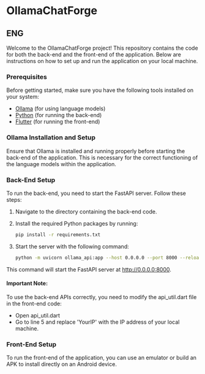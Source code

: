 # OllamaChatForge

## ENG

Welcome to the OllamaChatForge project! This repository contains the code for both the back-end and the front-end of the application. Below are instructions on how to set up and run the application on your local machine.

### Prerequisites

Before getting started, make sure you have the following tools installed on your system:

- [Ollama](https://ollama.com) (for using language models)
- [Python](https://www.python.org/downloads/) (for running the back-end)
- [Flutter](https://flutter.dev/docs/get-started/install) (for running the front-end)

### Ollama Installation and Setup

Ensure that Ollama is installed and running properly before starting the back-end of the application. This is necessary for the correct functioning of the language models within the application.

### Back-End Setup

To run the back-end, you need to start the FastAPI server. Follow these steps:

1. Navigate to the directory containing the back-end code.
2. Install the required Python packages by running:

   ```bash
   pip install -r requirements.txt

3. Start the server with the following command:
   
   ```bash
   python -m uvicorn ollama_api:app --host 0.0.0.0 --port 8000 --reload
This command will start the FastAPI server at http://0.0.0.0:8000.

#### Important Note:

To use the back-end APIs correctly, you need to modify the api_util.dart file in the front-end code:

- Open api_util.dart
- Go to line 5 and replace 'YourIP' with the IP address of your local machine.

### Front-End Setup

To run the front-end of the application, you can use an emulator or build an APK to install directly on an Android device.
